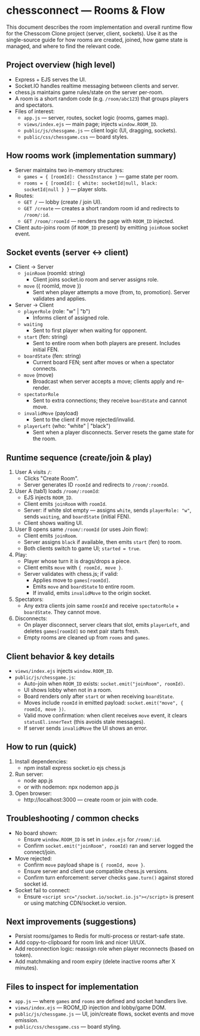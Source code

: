 # chessconnect — Rooms & Flow

This document describes the room implementation and overall runtime flow for the Chesscom Clone project (server, client, sockets). Use it as the single-source guide for how rooms are created, joined, how game state is managed, and where to find the relevant code.

## Project overview (high level)
- Express + EJS serves the UI.
- Socket.IO handles realtime messaging between clients and server.
- chess.js maintains game rules/state on the server per-room.
- A room is a short random code (e.g. `/room/abc123`) that groups players and spectators.
- Files of interest:
  - `app.js` — server, routes, socket logic (rooms, games map).
  - `views/index.ejs` — main page; injects `window.ROOM_ID`.
  - `public/js/chessgame.js` — client logic (UI, dragging, sockets).
  - `public/css/chessgame.css` — board styles.

## How rooms work (implementation summary)
- Server maintains two in-memory structures:
  - `games = { [roomId]: ChessInstance }` — game state per room.
  - `rooms = { [roomId]: { white: socketId|null, black: socketId|null } }` — player slots.
- Routes:
  - `GET /` — lobby (create / join UI).
  - `GET /create` — creates a short random room id and redirects to `/room/:id`.
  - `GET /room/:roomId` — renders the page with `ROOM_ID` injected.
- Client auto-joins room (if `ROOM_ID` present) by emitting `joinRoom` socket event.

## Socket events (server ↔ client)
- Client -> Server
  - `joinRoom` (roomId: string)
    - Client joins socket.io room and server assigns role.
  - `move` ({ roomId, move })
    - Sent when player attempts a move (from, to, promotion). Server validates and applies.
- Server -> Client
  - `playerRole` (role: "w" | "b")
    - Informs client of assigned role.
  - `waiting`
    - Sent to first player when waiting for opponent.
  - `start` (fen: string)
    - Sent to entire room when both players are present. Includes initial FEN.
  - `boardState` (fen: string)
    - Current board FEN; sent after moves or when a spectator connects.
  - `move` (move)
    - Broadcast when server accepts a move; clients apply and re-render.
  - `spectatorRole`
    - Sent to extra connections; they receive `boardState` and cannot move.
  - `invalidMove` (payload)
    - Sent to the client if move rejected/invalid.
  - `playerLeft` (who: "white" | "black")
    - Sent when a player disconnects. Server resets the game state for the room.

## Runtime sequence (create/join & play)
1. User A visits `/`:
   - Clicks "Create Room".
   - Server generates ID `roomId` and redirects to `/room/:roomId`.
2. User A (tab1) loads `/room/:roomId`:
   - EJS injects `ROOM_ID`.
   - Client emits `joinRoom` with `roomId`.
   - Server: if white slot empty — assigns `white`, sends `playerRole: "w"`, sends `waiting`, and `boardState` (initial FEN).
   - Client shows waiting UI.
3. User B opens same `/room/:roomId` (or uses Join flow):
   - Client emits `joinRoom`.
   - Server assigns `black` if available, then emits `start` (fen) to room.
   - Both clients switch to game UI; `started = true`.
4. Play:
   - Player whose turn it is drags/drops a piece.
   - Client emits `move` with `{ roomId, move }`.
   - Server validates with chess.js; if valid:
     - Applies move to `games[roomId]`.
     - Emits `move` and `boardState` to entire room.
     - If invalid, emits `invalidMove` to the origin socket.
5. Spectators:
   - Any extra clients join same `roomId` and receive `spectatorRole` + `boardState`. They cannot move.
6. Disconnects:
   - On player disconnect, server clears that slot, emits `playerLeft`, and deletes `games[roomId]` so next pair starts fresh.
   - Empty rooms are cleaned up from `rooms` and `games`.

## Client behavior & key details
- `views/index.ejs` injects `window.ROOM_ID`.
- `public/js/chessgame.js`:
  - Auto-join when `ROOM_ID` exists: `socket.emit("joinRoom", roomId)`.
  - UI shows lobby when not in a room.
  - Board renders only after `start` or when receiving `boardState`.
  - Moves include `roomId` in emitted payload: `socket.emit("move", { roomId, move })`.
  - Valid move confirmation: when client receives `move` event, it clears `statusEl.innerText` (this avoids stale messages).
  - If server sends `invalidMove` the UI shows an error.

## How to run (quick)
1. Install dependencies:
   - npm install express socket.io ejs chess.js
2. Run server:
   - node app.js
   - or with nodemon: npx nodemon app.js
3. Open browser:
   - http://localhost:3000 — create room or join with code.

## Troubleshooting / common checks
- No board shown:
  - Ensure `window.ROOM_ID` is set in `index.ejs` for `/room/:id`.
  - Confirm `socket.emit("joinRoom", roomId)` ran and server logged the connect/join.
- Move rejected:
  - Confirm `move` payload shape is `{ roomId, move }`.
  - Ensure server and client use compatible chess.js versions.
  - Confirm turn enforcement: server checks `game.turn()` against stored socket id.
- Socket fail to connect:
  - Ensure `<script src="/socket.io/socket.io.js"></script>` is present or using matching CDN/socket.io version.

## Next improvements (suggestions)
- Persist rooms/games to Redis for multi-process or restart-safe state.
- Add copy-to-clipboard for room link and nicer UI/UX.
- Add reconnection logic: reassign role when player reconnects (based on token).
- Add matchmaking and room expiry (delete inactive rooms after X minutes).

## Files to inspect for implementation
- `app.js` — where `games` and `rooms` are defined and socket handlers live.
- `views/index.ejs` — ROOM_ID injection and lobby/game DOM.
- `public/js/chessgame.js` — UI, join/create flows, socket events and move emission.
- `public/css/chessgame.css` — board styling.
